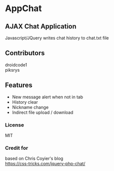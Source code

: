 # AppChat

## AJAX Chat Application
Javascript/JQuery writes chat history to chat.txt file

## Contributors

droidcode1<br />
piksrys

## Features
*   New message alert when not in tab
*   History clear
*   Nickname change
*   Indirect file upload / download

### License
MIT


### Credit for

based on Chris Coyier's blog<br />
https://css-tricks.com/jquery-php-chat/

